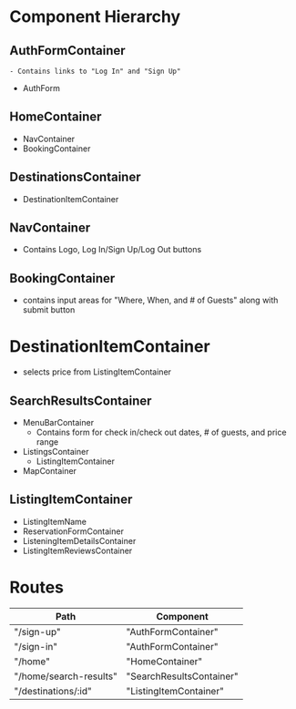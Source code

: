 # Component Hierarchy

## AuthFormContainer
    - Contains links to "Log In" and "Sign Up"
  - AuthForm

## HomeContainer
  - NavContainer
  - BookingContainer


## DestinationsContainer
  - DestinationItemContainer

## NavContainer
  - Contains Logo, Log In/Sign Up/Log Out buttons

## BookingContainer
  - contains input areas for "Where, When, and # of Guests" along with submit button

# DestinationItemContainer
  - selects price from ListingItemContainer

## SearchResultsContainer
  - MenuBarContainer
    - Contains form for check in/check out dates, # of guests, and price range
  - ListingsContainer
    - ListingItemContainer
  - MapContainer

## ListingItemContainer
  - ListingItemName
  - ReservationFormContainer
  - ListeningItemDetailsContainer
  - ListingItemReviewsContainer


# Routes
| Path       	| Component           	|
|------------	|---------------------	|
| "/sign-up" 	| "AuthFormContainer" 	|
| "/sign-in"  |  "AuthFormContainer" 	|
|  "/home"   	|  "HomeContainer"            	|
|  "/home/search-results"   	| "SearchResultsContainer"             	|
|  "/destinations/:id"   	| "ListingItemContainer"             	|
